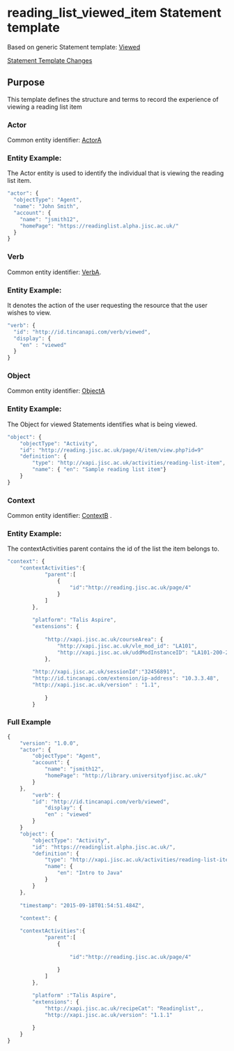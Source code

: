 # reading_list_viewed_item Statement template

Based on generic Statement template: [Viewed](/generic/view.md)

[Statement Template Changes](/version_changes.md#readinglist-resource-viewed)

## Purpose
This template defines the structure and terms to record the experience of viewing a reading list item

### Actor
Common entity identifier: [ActorA](/common_structures.md#actora)

### Entity Example:
The Actor entity is used to identify the individual that is viewing the reading list item. 

``` Javascript
"actor": {
  "objectType": "Agent",
  "name": "John Smith",
  "account": {
    "name": "jsmith12",
    "homePage": "https://readinglist.alpha.jisc.ac.uk/"
  }
}
```


### Verb
Common entity identifier: [VerbA](../common_structures.md#verba). 

### Entity Example:
It denotes the action of the user requesting the resource that the user wishes to view. 

``` javascript
"verb": {
  "id": "http://id.tincanapi.com/verb/viewed",
  "display": {
    "en" : "viewed"
  }
}
```

### Object
Common entity identifier:  [ObjectA](../common_structures.md#objecta)


### Entity Example:
The Object for viewed Statements identifies what is being viewed. 


``` javascript
"object": {
	"objectType": "Activity",
	"id": "http://reading.jisc.ac.uk/page/4/item/view.php?id=9"   	 	
	"definition": {
		"type": "http://xapi.jisc.ac.uk/activities/reading-list-item",			
		"name": { "en": "Sample reading list item"}
    }
}
```


### Context
Common entity identifier: [ContextB](/common_structures.md#contextb) . 


### Entity Example:
The contextActivities parent contains the id of the list the item belongs to.

``` javascript
"context": {
	"contextActivities":{
            "parent":[
                {
                    "id":"http://reading.jisc.ac.uk/page/4"
                }
            ]
        },
        
        "platform": "Talis Aspire",
        "extensions": {
		
			"http://xapi.jisc.ac.uk/courseArea": {
				"http://xapi.jisc.ac.uk/vle_mod_id": "LA101",
				"http://xapi.jisc.ac.uk/uddModInstanceID": "LA101-200-2016S1-0",
			},
			
 		"http://xapi.jisc.ac.uk/sessionId":"32456891",
        "http://id.tincanapi.com/extension/ip-address": "10.3.3.48",
		"http://xapi.jisc.ac.uk/version" : "1.1",
		
			}
		}
```

### Full Example

``` javascript
{
    "version": "1.0.0",
    "actor": {
        "objectType": "Agent",
        "account": {
            "name": "jsmith12",
            "homePage": "http://library.universityofjisc.ac.uk/" 
        }
    },
		"verb": {
  		"id": "http://id.tincanapi.com/verb/viewed",
  			"display": {
    		"en" : "viewed"
  		}
	}
	"object": {
		"objectType": "Activity",
		"id": "https://readinglist.alpha.jisc.ac.uk/",
		"definition": {
			"type": "http://xapi.jisc.ac.uk/activities/reading-list-item",
			"name": {
				"en": "Intro to Java"
			}
		}
	},
	
	"timestamp": "2015-09-18T01:54:51.484Z",
	
	"context": {

	"contextActivities":{
            "parent":[
                {
                    
                    "id":"http://reading.jisc.ac.uk/page/4"
                    
                }
            ]
        },

		"platform" :"Talis Aspire",
		"extensions": {
			"http://xapi.jisc.ac.uk/recipeCat": "Readinglist",,
			"http://xapi.jisc.ac.uk/version": "1.1.1"
	
  		}
  	}
}
```
